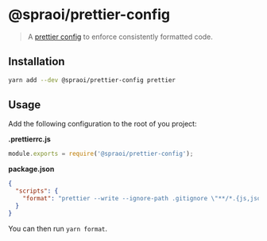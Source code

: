 # @spraoi/prettier-config

> A [prettier config](https://prettier.io/docs/en/configuration.html) to enforce consistently formatted code.

## Installation

```bash
yarn add --dev @spraoi/prettier-config prettier
```

## Usage

Add the following configuration to the root of you project:

**.prettierrc.js**

```javascript
module.exports = require('@spraoi/prettier-config');
```

**package.json**

```json
{
  "scripts": {
    "format": "prettier --write --ignore-path .gitignore \"**/*.{js,json,css,scss,md,yml}\""
  }
}
```

You can then run `yarn format`.
